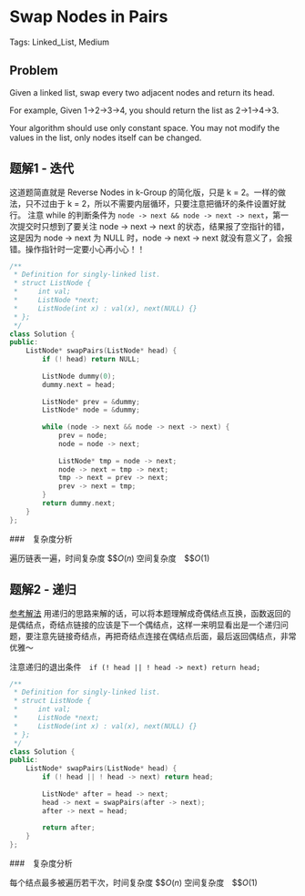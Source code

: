 # Swap Nodes in Pairs

Tags: Linked_List, Medium

## Problem

Given a linked list, swap every two adjacent nodes and return its head.

For example,
Given 1->2->3->4, you should return the list as 2->1->4->3.

Your algorithm should use only constant space. You may not modify the values in the list, only nodes itself can be changed.

## 题解1 - 迭代

这道题简直就是 Reverse Nodes in k-Group 的简化版，只是 k = 2。一样的做法，只不过由于 k = 2，所以不需要内层循环，只要注意把循环的条件设置好就行。
注意 while 的判断条件为 `node -> next && node -> next -> next`，第一次提交时只想到了要关注 node -> next -> next 的状态，结果报了空指针的错，这是因为 node -> next 为 NULL 时，node -> next -> next 就没有意义了，会报错。操作指针时一定要小心再小心！！

```cpp
/**
 * Definition for singly-linked list.
 * struct ListNode {
 *     int val;
 *     ListNode *next;
 *     ListNode(int x) : val(x), next(NULL) {}
 * };
 */
class Solution {
public:
    ListNode* swapPairs(ListNode* head) {
        if (! head) return NULL;
        
        ListNode dummy(0);
        dummy.next = head;
        
        ListNode* prev = &dummy;
        ListNode* node = &dummy;
        
        while (node -> next && node -> next -> next) {
            prev = node;
            node = node -> next;
            
            ListNode* tmp = node -> next;
            node -> next = tmp -> next;
            tmp -> next = prev -> next;
            prev -> next = tmp;
        }
        return dummy.next;
    }
};
```

###　复杂度分析

遍历链表一遍，时间复杂度 $$$O(n)$
空间复杂度　$$$O(1)$

## 题解2 - 递归

[参考解法](https://algorithm.yuanbin.me/zh-hans/linked_list/swap_nodes_in_pairs.html)
用递归的思路来解的话，可以将本题理解成奇偶结点互换，函数返回的是偶结点，奇结点链接的应该是下一个偶结点，这样一来明显看出是一个递归问题，要注意先链接奇结点，再把奇结点连接在偶结点后面，最后返回偶结点，非常优雅～

注意递归的退出条件　`if (! head || ! head -> next) return head;`

```cpp
/**
 * Definition for singly-linked list.
 * struct ListNode {
 *     int val;
 *     ListNode *next;
 *     ListNode(int x) : val(x), next(NULL) {}
 * };
 */
class Solution {
public:
    ListNode* swapPairs(ListNode* head) {
        if (! head || ! head -> next) return head;
        
        ListNode* after = head -> next;
        head -> next = swapPairs(after -> next);
        after -> next = head;
        
        return after;
    }
};
```

###　复杂度分析

每个结点最多被遍历若干次，时间复杂度 $$$O(n)$
空间复杂度　$$$O(1)$